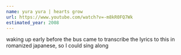 ```yaml
---
name: yura yura | hearts grow
url: https://www.youtube.com/watch?v=-m8kR0FQ7Wk
estimated_year: 2008
---
```


waking up early before the bus came to transcribe the lyrics to this in romanized japanese, so I could sing along
